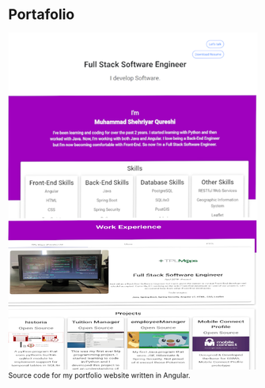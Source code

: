 # Portafolio
![imagen](lienzo2.png)
![imagen](lienzo.png)
Source code for my portfolio website written in Angular.

